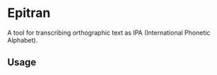 # Epitran

A tool for transcribing orthographic text as IPA (International Phonetic Alphabet).

## Usage
